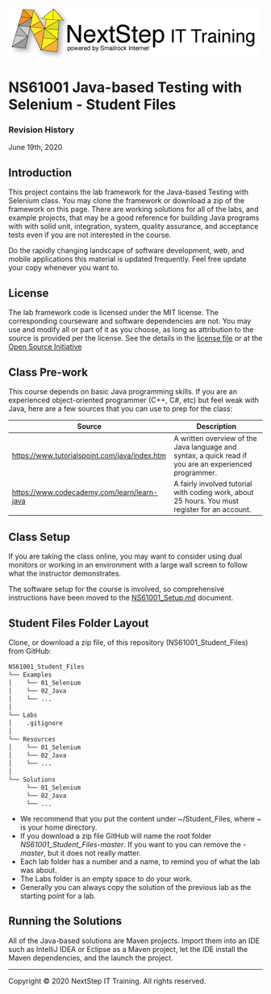 ![](.common/nsbanner.png?raw=true)

# NS61001 Java-based Testing with Selenium - Student Files

### Revision History

June 19th, 2020

## Introduction 
This project contains the lab framework for the Java-based Testing with Selenium class.
You may clone the framework or download a zip of the framework on this page.
There are working solutions for all of the labs, and example projects, that may be a good reference for building Java programs
with with solid unit, integration, system, quality assurance, and acceptance tests even if you are not interested in the course.

Do the rapidly changing landscape of software development, web, and mobile applications this material is updated frequently.
Feel free update your copy whenever you want to.

## License

The lab framework code is licensed under the MIT license. The corresponding courseware and software dependencies are not. You may use and modify all or part of it as you choose, as long as attribution to the source is provided per the license. See the details in the [license file](./LICENSE.md) or at the [Open Source Initiative](https://opensource.org/licenses/MIT)

## Class Pre-work

This course depends on basic Java programming skills.
If you are an experienced object-oriented programmer (C++, C#, etc) but feel weak with Java, here are a few sources
that you can use to prep for the class:

|Source|Description|
|---|---|
|https://www.tutorialspoint.com/java/index.htm|A written overview of the Java language and syntax, a quick read if you are an experienced programmer.|
|https://www.codecademy.com/learn/learn-java|A fairly involved tutorial with coding work, about 25 hours. You must register for an account.|

## Class Setup

If you are taking the class online, you may want to consider using dual
monitors or working in an environment with a large wall screen to follow what the instructor demonstrates.

The software setup for the course is involved, so comprehensive instructions have been moved to the [NS61001_Setup.md](./NS61001_Setup.md) document.

## Student Files Folder Layout

Clone, or download a zip file, of this repository (NS61001_Student_Files) from GitHub:

```
NS61001_Student_Files
└── Examples
│    └── 01_Selenium
│    └── 02_Java
│    └── ...
│ 
└── Labs
│    .gitignore
│ 
└── Resources
│    └── 01_Selenium
│    └── 02_Java
│    └── ...
│ 
└── Solutions
     └── 01_Selenium
     └── 02_Java
     └── ...
```

* We recommend that you put the content under ~/Student_Files, where ~ is your home directory.
* If you download a zip file GitHub will name the root folder *NS61001_Student_Files-master*. If you want to you can remove the *-master*, but it does not really matter.
* Each lab folder has a number and a name, to remind you of what the lab was about.
* The Labs folder is an empty space to do your work.
* Generally you can always copy the solution of the previous lab as the starting point for a lab.

## Running the Solutions

All of the Java-based solutions are Maven projects.
Import them into an IDE such as IntelliJ IDEA or Eclipse as a Maven project,
let the IDE install the Maven dependencies, and the launch the project.

<hr>
Copyright © 2020 NextStep IT Training. All rights reserved.